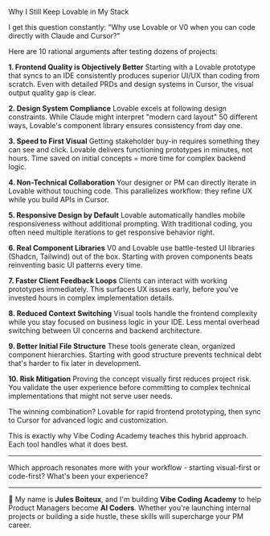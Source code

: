 Why I Still Keep Lovable in My Stack 

I get this question constantly: "Why use Lovable or V0 when you can code directly with Claude and Cursor?"

Here are 10 rational arguments after testing dozens of projects:

**1. Frontend Quality is Objectively Better**
Starting with a Lovable prototype that syncs to an IDE consistently produces superior UI/UX than coding from scratch. Even with detailed PRDs and design systems in Cursor, the visual output quality gap is clear.

**2. Design System Compliance**
Lovable excels at following design constraints. While Claude might interpret "modern card layout" 50 different ways, Lovable's component library ensures consistency from day one.

**3. Speed to First Visual**
Getting stakeholder buy-in requires something they can see and click. Lovable delivers functioning prototypes in minutes, not hours. Time saved on initial concepts = more time for complex backend logic.

**4. Non-Technical Collaboration**
Your designer or PM can directly iterate in Lovable without touching code. This parallelizes workflow: they refine UX while you build APIs in Cursor.

**5. Responsive Design by Default**
Lovable automatically handles mobile responsiveness without additional prompting. With traditional coding, you often need multiple iterations to get responsive behavior right.

**6. Real Component Libraries**
V0 and Lovable use battle-tested UI libraries (Shadcn, Tailwind) out of the box. Starting with proven components beats reinventing basic UI patterns every time.

**7. Faster Client Feedback Loops**
Clients can interact with working prototypes immediately. This surfaces UX issues early, before you've invested hours in complex implementation details.

**8. Reduced Context Switching**
Visual tools handle the frontend complexity while you stay focused on business logic in your IDE. Less mental overhead switching between UI concerns and backend architecture.

**9. Better Initial File Structure**
These tools generate clean, organized component hierarchies. Starting with good structure prevents technical debt that's harder to fix later in development.

**10. Risk Mitigation**
Proving the concept visually first reduces project risk. You validate the user experience before committing to complex technical implementations that might not serve user needs.

The winning combination? Lovable for rapid frontend prototyping, then sync to Cursor for advanced logic and customization.

This is exactly why Vibe Coding Academy teaches this hybrid approach. Each tool handles what it does best.

---

Which approach resonates more with your workflow - starting visual-first or code-first? What's been your experience?

---

🚀 My name is **Jules Boiteux**, and I'm building **Vibe Coding Academy** to help Product Managers become **AI Coders**.
Whether you're launching internal projects or building a side hustle, these skills will supercharge your PM career.